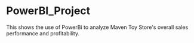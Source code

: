 # PowerBI_Project
This shows the use of PowerBi to analyze Maven Toy Store's overall sales performance and profitability.
